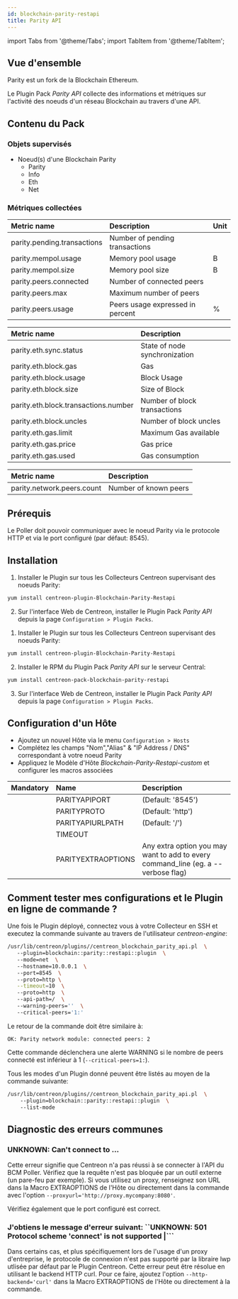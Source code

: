 ```yaml
---
id: blockchain-parity-restapi
title: Parity API
---
```

import Tabs from '@theme/Tabs';
import TabItem from '@theme/TabItem';

## Vue d'ensemble

Parity est un fork de la Blockchain Ethereum. 

Le Plugin Pack *Parity API* collecte des informations et métriques sur l'activité 
des noeuds d'un réseau Blockchain au travers d'une API. 

## Contenu du Pack

### Objets supervisés

* Noeud(s) d'une Blockchain Parity
     * Parity
     * Info
     * Eth
     * Net

### Métriques collectées

<Tabs groupId="sync">
<TabItem value="Parity" label="Parity">

| Metric name                 | Description                      | Unit |
|:----------------------------|:---------------------------------|------|
| parity.pending.transactions | Number of pending transactions   |      |
| parity.mempol.usage         | Memory pool usage                |   B  |
| parity.mempol.size          | Memory pool size                 |   B  |
| parity.peers.connected      | Number of connected peers        |      |
| parity.peers.max            | Maximum number of peers          |      |
| parity.peers.usage          | Peers usage expressed in percent |   %  |

</TabItem>
<TabItem value="Eth" label="Eth">

| Metric name                          | Description                   |
|:-------------------------------------|:------------------------------|
| parity.eth.sync.status               | State of node synchronization |
| parity.eth.block.gas                 | Gas                           |
| parity.eth.block.usage               | Block Usage                   |
| parity.eth.block.size                | Size of Block                 |
| parity.eth.block.transactions.number | Number of block transactions  |
| parity.eth.block.uncles              | Number of block uncles        |
| parity.eth.gas.limit                 | Maximum Gas available         |
| parity.eth.gas.price                 | Gas price                     |
| parity.eth.gas.used                  | Gas consumption               |

</TabItem>
<TabItem value="Net" label="Net">

| Metric name                   | Description              |
|:------------------------------|:-------------------------|
| parity.network.peers.count    | Number of known peers    |

</TabItem>
</Tabs>

## Prérequis

Le Poller doit pouvoir communiquer avec le noeud Parity via le protocole HTTP et 
via le port configuré (par défaut: 8545).

## Installation

<Tabs groupId="sync">
<TabItem value="Online IMP Licence & IT100 Editions" label="Online IMP Licence & IT100 Editions">

1. Installer le Plugin sur tous les Collecteurs Centreon supervisant des noeuds Parity:

```bash
yum install centreon-plugin-Blockchain-Parity-Restapi
```

2. Sur l'interface Web de Centreon, installer le Plugin Pack *Parity API* depuis 
la page  `Configuration > Plugin Packs`.

</TabItem>
<TabItem value="Offline IMP License" label="Offline IMP License">

1. Installer le Plugin sur tous les Collecteurs Centreon supervisant des noeuds Parity:

```bash
yum install centreon-plugin-Blockchain-Parity-Restapi
```

2. Installer le RPM du Plugin Pack *Parity API* sur le serveur Central: 

```bash
yum install centreon-pack-blockchain-parity-restapi
```

3. Sur l'interface Web de Centreon, installer le Plugin Pack *Parity API* depuis 
la page  `Configuration > Plugin Packs`.

</TabItem>
</Tabs>

## Configuration d'un Hôte

* Ajoutez un nouvel Hôte via le menu `Configuration > Hosts`
* Complétez les champs "Nom","Alias" & "IP Address / DNS" correspondant à votre noeud Parity
* Appliquez le Modèle d'Hôte *Blockchain-Parity-Restapi-custom* et configurer les macros associées

| Mandatory | Name               | Description                                                                        |
|:----------|:-------------------|:-----------------------------------------------------------------------------------|
|           | PARITYAPIPORT      | (Default: '8545')                                                                  |
|           | PARITYPROTO        | (Default: 'http')                                                                  |
|           | PARITYAPIURLPATH   | (Default: '/')                                                                     |
|           | TIMEOUT            |                                                                                    |
|           | PARITYEXTRAOPTIONS | Any extra option you may want to add to every command_line (eg. a --verbose flag)  |

## Comment tester mes configurations et le Plugin en ligne de commande ?

Une fois le Plugin déployé, connectez vous à votre Collecteur en SSH et executez 
la commande suivante au travers de l'utilisateur *centreon-engine*:

```bash
/usr/lib/centreon/plugins//centreon_blockchain_parity_api.pl  \ 
   --plugin=blockchain::parity::restapi::plugin  \ 
   --mode=net  \ 
   --hostname=10.0.0.1  \ 
   --port=8545  \ 
   --proto=http \
   --timeout=10  \ 
   --proto=http  \ 
   --api-path=/  \ 
   --warning-peers=''  \ 
   --critical-peers='1:'   
```

Le retour de la commande doit être similaire à:

`OK: Parity network module: connected peers: 2`

Cette commande déclenchera une alerte WARNING si le nombre de peers connecté est 
inférieur à 1 (`--critical-peers=1:`).

Tous les modes d'un Plugin donné peuvent être listés au moyen de la commande suivante:

```bash
/usr/lib/centreon/plugins//centreon_blockchain_parity_api.pl  \ 
    --plugin=blockchain::parity::restapi::plugin  \ 
    --list-mode
```

## Diagnostic des erreurs communes

### UNKNOWN: Can't connect to ... 

Cette erreur signifie que Centreon n'a pas réussi à se connecter à l'API du 
BCM Poller. Vérifiez que la requête n'est pas bloquée par un outil externe
(un pare-feu par exemple). Si vous utilisez un proxy, renseignez son URL dans la
Macro EXTRAOPTIONS de l'Hôte ou directement dans la commande avec l'option 
```--proxyurl='http://proxy.mycompany:8080'```.

Vérifiez également que le port configuré est correct.

### J'obtiens le message d'erreur suivant:  ``UNKNOWN: 501 Protocol scheme 'connect' is not supported |```
Dans certains cas, et plus spécifiquement lors de l'usage d'un proxy 
d'entreprise, le protocole de connexion n'est pas supporté par la libraire lwp 
utlisée par défaut par le Plugin Centreon.
Cette erreur peut être résolue en utilisant le backend HTTP curl. Pour ce faire, 
ajoutez l'option ```--http-backend='curl'``` dans la Macro EXTRAOPTIONS de 
l'Hôte ou directement à la commande.
